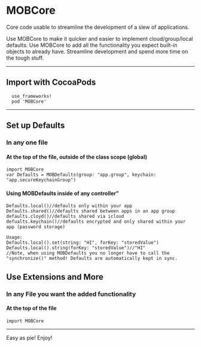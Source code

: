# MOBCore
Core code usable to streamline the development of a slew of applications.

Use MOBCore to make it quicker and easier to implement cloud/group/local defaults. Use MOBCore to add all the functionality you expect built-in objects to already have. Streamline development and spend more time on the tough stuff.
***
## Import with CocoaPods
```
  use_frameworks!
  pod 'MOBCore'
```
***
## Set up Defaults
### In any one file
#### At the top of the file, outside of the class scope (global)
```
import MOBCore
var Defaults = MOBDefaults(group: "app.group", keychain: "app.secureKeychainGroup")
```
#### Using MOBDefaults inside of any controller"
```
Defaults.local()//defaults only within your app
Defaults.shared()//defaults shared between apps in an app group
defaults.cloyd()//defaults shared via icloud
defualts.keychain()//defaults encrypted and only shared within your app (password storage)

Usage:
Defaults.local().set(string: "HI", forKey: "storedValue")
Defaults.local().string(forKey: "storedValue")//"HI"
//Note, when using MOBDefaults you no longer have to call the "synchronize()" method! Defaults are automatically kept in sync. 
```
## Use Extensions and More
### In any File you want the added functionality
#### At the top of the file
```
import MOBCore
```
***
Easy as pie! Enjoy!

